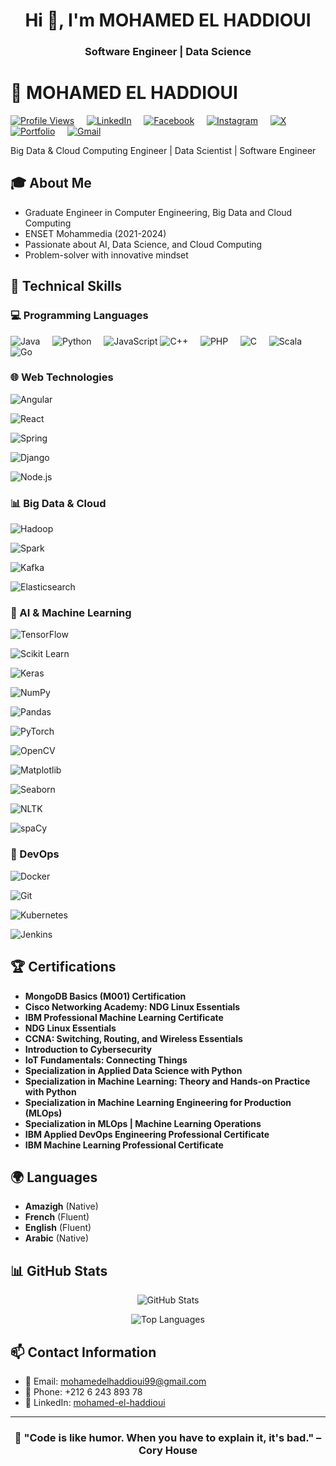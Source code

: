 <h1 align="center">Hi 👋, I'm MOHAMED EL HADDIOUI</h1>
<h3 align="center">Software Engineer | Data Science</h3>

# 👋 MOHAMED EL HADDIOUI

[![Profile Views](https://komarev.com/ghpvc/?username=mohamedelhaddioui&color=blue)](https://github.com/mohamedelhaddioui)&nbsp;&nbsp;&nbsp;&nbsp;
[![LinkedIn](https://img.shields.io/badge/LinkedIn-Connect-blue)](https://www.linkedin.com/in/mohamed-el-haddioui-ba8ba8170/)&nbsp;&nbsp;&nbsp;&nbsp;
[![Facebook](https://img.shields.io/badge/Facebook-Connect-blue)](https://www.facebook.com/mohamed.elhaddioui99/)&nbsp;&nbsp;&nbsp;&nbsp;
[![Instagram](https://img.shields.io/badge/Instagram-Connect-blue)](https://www.instagram.com/mohamed_el_haddioui_99/)&nbsp;&nbsp;&nbsp;&nbsp;
[![X](https://img.shields.io/badge/X-Connect-blue)](https://x.com/MOHAMED12131999)&nbsp;&nbsp;&nbsp;&nbsp;
[![Portfolio](https://img.shields.io/badge/Portfolio-Connect-blue)](https://mohamedelhaddioui.netlify.app/)&nbsp;&nbsp;&nbsp;&nbsp;
[![Gmail](https://img.shields.io/badge/Gmail-Contact-red)](mailto:mohamedelhaddioui99@gmail.com)



  Big Data & Cloud Computing Engineer | Data Scientist | Software Engineer

## 🎓 About Me

- Graduate Engineer in Computer Engineering, Big Data and Cloud Computing
- ENSET Mohammedia (2021-2024)
- Passionate about AI, Data Science, and Cloud Computing
- Problem-solver with innovative mindset

## 🚀 Technical Skills

### 💻 Programming Languages

![Java](https://img.shields.io/badge/Java-ED8B00?style=flat&logo=java&logoColor=white)&nbsp;&nbsp;&nbsp;&nbsp;
![Python](https://img.shields.io/badge/Python-3776AB?style=flat&logo=python&logoColor=white)&nbsp;&nbsp;&nbsp;&nbsp;
![JavaScript](https://img.shields.io/badge/JavaScript-F7DF1E?style=flat&logo=javascript&logoColor=black)
![C++](https://img.shields.io/badge/C++-00599C?style=flat&logo=c%2B%2B&logoColor=white)&nbsp;&nbsp;&nbsp;&nbsp;
![PHP](https://img.shields.io/badge/PHP-777BB4?style=flat&logo=php&logoColor=white)&nbsp;&nbsp;&nbsp;&nbsp;
![C](https://img.shields.io/badge/C-A8B400?style=flat&logo=c&logoColor=white)&nbsp;&nbsp;&nbsp;&nbsp;
![Scala](https://img.shields.io/badge/Scala-DC322F?style=flat&logo=scala&logoColor=white)&nbsp;&nbsp;&nbsp;&nbsp;
![Go](https://img.shields.io/badge/Go-00ADD8?style=flat&logo=go&logoColor=white)&nbsp;&nbsp;&nbsp;&nbsp;


### 🌐 Web Technologies

![Angular](https://img.shields.io/badge/Angular-DD0031?style=flat&logo=angular&logoColor=white)

![React](https://img.shields.io/badge/React-20232A?style=flat&logo=react&logoColor=61DAFB)

![Spring](https://img.shields.io/badge/Spring-6DB33F?style=flat&logo=spring&logoColor=white)

![Django](https://img.shields.io/badge/Django-092E20?style=flat&logo=django&logoColor=white)

![Node.js](https://img.shields.io/badge/Node.js-43853D?style=flat&logo=node.js&logoColor=white)

### 📊 Big Data & Cloud

![Hadoop](https://img.shields.io/badge/Hadoop-FDEE21?style=flat&logo=apache-hadoop&logoColor=black)

![Spark](https://img.shields.io/badge/Spark-E25A1C?style=flat&logo=apache-spark&logoColor=white)

![Kafka](https://img.shields.io/badge/Kafka-231F20?style=flat&logo=apache-kafka&logoColor=white)

![Elasticsearch](https://img.shields.io/badge/Elasticsearch-005571?style=flat&logo=elasticsearch&logoColor=white)

### 🤖 AI & Machine Learning

![TensorFlow](https://img.shields.io/badge/TensorFlow-FF6F00?style=flat&logo=tensorflow&logoColor=white)

![Scikit Learn](https://img.shields.io/badge/Scikit_Learn-F7931E?style=flat&logo=scikit-learn&logoColor=white)

![Keras](https://img.shields.io/badge/Keras-D00000?style=flat&logo=keras&logoColor=white)

![NumPy](https://img.shields.io/badge/NumPy-013243?style=flat&logo=numpy&logoColor=white)

![Pandas](https://img.shields.io/badge/Pandas-150458?style=flat&logo=pandas&logoColor=white)

![PyTorch](https://img.shields.io/badge/PyTorch-EE4C2A?style=flat&logo=pytorch&logoColor=white)

![OpenCV](https://img.shields.io/badge/OpenCV-5C3EE8?style=flat&logo=opencv&logoColor=white)

![Matplotlib](https://img.shields.io/badge/Matplotlib-003B57?style=flat&logo=matplotlib&logoColor=white)

![Seaborn](https://img.shields.io/badge/Seaborn-30B5B5?style=flat&logo=seaborn&logoColor=white)

![NLTK](https://img.shields.io/badge/NLTK-FF6F00?style=flat&logo=nltk&logoColor=white)

![spaCy](https://img.shields.io/badge/spaCy-3E3E3E?style=flat&logo=spaCy&logoColor=white)


### 🤖 DevOps

![Docker](https://img.shields.io/badge/Docker-2496ED?style=flat&logo=docker&logoColor=white)

![Git](https://img.shields.io/badge/Git-F05032?style=flat&logo=git&logoColor=white)

![Kubernetes](https://img.shields.io/badge/Kubernetes-326CE5?style=flat&logo=kubernetes&logoColor=white)

![Jenkins](https://img.shields.io/badge/Jenkins-D24939?style=flat&logo=jenkins&logoColor=white)



## 🏆 Certifications

- **MongoDB Basics (M001) Certification**
- **Cisco Networking Academy: NDG Linux Essentials**
- **IBM Professional Machine Learning Certificate**
- **NDG Linux Essentials**
- **CCNA: Switching, Routing, and Wireless Essentials**
- **Introduction to Cybersecurity**
- **IoT Fundamentals: Connecting Things**
- **Specialization in Applied Data Science with Python**
- **Specialization in Machine Learning: Theory and Hands-on Practice with Python**
- **Specialization in Machine Learning Engineering for Production (MLOps)**
- **Specialization in MLOps | Machine Learning Operations**
- **IBM Applied DevOps Engineering Professional Certificate**
- **IBM Machine Learning Professional Certificate**


## 🌍 Languages

- **Amazigh** (Native)
- **French** (Fluent)
- **English** (Fluent)
- **Arabic** (Native)


## 📊 GitHub Stats
<div align="center">
  
![GitHub Stats](https://github-readme-stats.vercel.app/api?username=MOHAMED-EL-HADDIOUI&show_icons=true&theme=radical)

![Top Languages](https://github-readme-stats.vercel.app/api/top-langs/?username=MOHAMED-EL-HADDIOUI&layout=compact&theme=radical)

</div>

## 📫 Contact Information
- 📧 Email: mohamedelhaddioui99@gmail.com
- 📱 Phone: +212 6 243 893 78
- 💼 LinkedIn: [mohamed-el-haddioui](https://www.linkedin.com/in/mohamed-el-haddioui-ba8ba8170/)

---
<div align="center">
  
### 🌟 "Code is like humor. When you have to explain it, it's bad." – Cory House

</div>

